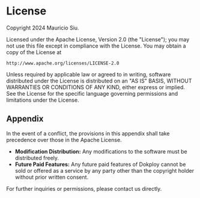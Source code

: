 # License

Copyright 2024 Mauricio Siu.

Licensed under the Apache License, Version 2.0 (the "License");
you may not use this file except in compliance with the License.
You may obtain a copy of the License at

    http://www.apache.org/licenses/LICENSE-2.0

Unless required by applicable law or agreed to in writing, software
distributed under the License is distributed on an "AS IS" BASIS,
WITHOUT WARRANTIES OR CONDITIONS OF ANY KIND, either express or implied.
See the License for the specific language governing permissions and limitations under the License.

## Appendix

In the event of a conflict, the provisions in this appendix shall take precedence over those in the Apache License.

- **Modification Distribution:** Any modifications to the software must be distributed freely.
- **Future Paid Features:** Any future paid features of Dokploy cannot be sold or offered as a service by any party other than the copyright holder without prior written consent.

For further inquiries or permissions, please contact us directly.
